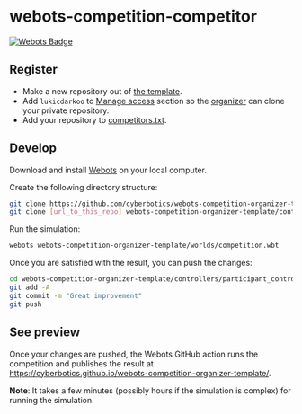 # webots-competition-competitor

[![Webots Badge](https://badgen.net/badge/icon/Rankings?label=Webots)](https://cyberbotics.github.io/webots-competition-organizer-template/)

## Register

- Make a new repository out of [the template](https://github.com/cyberbotics/webots-competition-organizer-template/generate).
- Add `lukicdarkoo` to [Manage access](https://docs.github.com/en/free-pro-team@latest/github/administering-a-repository/managing-teams-and-people-with-access-to-your-repository#inviting-a-team-or-person) section so the [organizer](https://github.com/lukicdarkoo-bot) can clone your private repository.
- Add your repository to [competitors.txt](https://github.com/cyberbotics/webots-competition-organizer-template/edit/master/competitors.txt).

## Develop

Download and install [Webots](https://github.com/cyberbotics/webots/releases/latest) on your local computer.

Create the following directory structure:
```bash
git clone https://github.com/cyberbotics/webots-competition-organizer-template.git
git clone [url_to_this_repo] webots-competition-organizer-template/controllers/participant_controller
```

Run the simulation:
```bash
webots webots-competition-organizer-template/worlds/competition.wbt
```

Once you are satisfied with the result, you can push the changes:
```bash
cd webots-competition-organizer-template/controllers/participant_controller
git add -A
git commit -m "Great improvement"
git push
```

## See preview

Once your changes are pushed, the Webots GitHub action runs the competition and publishes the result at https://cyberbotics.github.io/webots-competition-organizer-template/.

**Note**: It takes a few minutes (possibly hours if the simulation is complex) for running the simulation.
